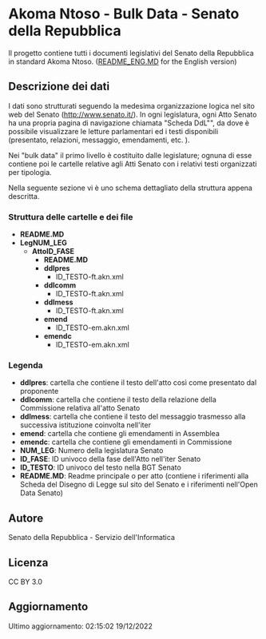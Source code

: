 # Akoma Ntoso - Bulk Data - Senato della Repubblica #

Il progetto contiene tutti i documenti legislativi del Senato della Repubblica in standard Akoma Ntoso.
([README_ENG.MD](README_ENG.MD) for the English version)

## Descrizione dei dati ##

I dati sono strutturati seguendo la medesima organizzazione logica nel sito web del Senato (http://www.senato.it/). In ogni legislatura, ogni Atto Senato ha una propria pagina di navigazione chiamata "Scheda DdL"", da dove è possibile visualizzare le letture parlamentari ed i testi disponibili (presentato, relazioni, messaggio, emendamenti, etc. ). 

Nei "bulk data" il primo livello è costituito dalle legislature; ognuna di esse contiene poi le cartelle relative agli Atti Senato con i relativi testi organizzati per tipologia.

Nella seguente sezione vi è uno schema dettagliato della struttura appena descritta.

### Struttura delle cartelle e dei file ###

* **README.MD**
* **LegNUM_LEG**
    * **AttoID_FASE**
        * **README.MD**    
        *   **ddlpres**
            * ID_TESTO-ft.akn.xml
        *   **ddlcomm**
            * ID_TESTO-ft.akn.xml
        *   **ddlmess**
            * ID_TESTO-ft.akn.xml
        *   **emend**
            * ID_TESTO-em.akn.xml
        *   **emendc**
            * ID_TESTO-em.akn.xml
    

### Legenda ###

* **ddlpres**:    cartella che contiene il testo dell'atto così come presentato dal proponente  
* **ddlcomm**:    cartella che contiene il testo della relazione della Commissione relativa all'atto Senato  
* **ddlmess**:    cartella che contiene il testo del messaggio trasmesso alla successiva istituzione coinvolta nell'iter  
* **emend**:      cartella che contiene gli emendamenti in Assemblea  
* **emendc**:     cartella che contiene gli emendamenti in Commissione  
* **NUM_LEG**:    Numero della legislatura Senato  
* **ID_FASE**:    ID univoco della fase dell'Atto nell'iter Senato  
* **ID_TESTO**:   ID univoco del testo nella BGT Senato
* **README.MD**:  Readme principale o per atto (contiene i riferimenti alla Scheda del Disegno di Legge sul sito del Senato e i riferimenti nell'Open Data Senato)

## Autore ##

Senato della Repubblica - Servizio dell'Informatica

## Licenza ##

CC BY 3.0

## Aggiornamento ##

Ultimo aggiornamento: 02:15:02 19/12/2022